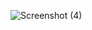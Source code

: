 ![Screenshot (4)](https://github.com/user-attachments/assets/0d29e089-6259-4a71-a939-b0ca3d315afc)


